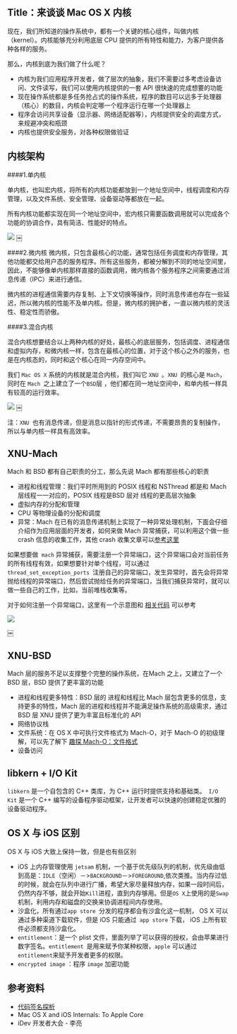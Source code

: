 ## Title：来谈谈 Mac OS X 内核
现在，我们所知道的操作系统中，都有一个关键的核心组件，叫做内核（kernel）。内核能够充分利用底层 CPU 提供的所有特性和能力，为客户提供各种各样的服务。

那么，内核到底为我们做了什么呢？

* 内核为我们应用程序开发者，做了层次的抽象，我们不需要过多考虑设备访问、文件读写，我们可以使用内核提供的一套 API 很快速的完成想要的功能
* 现在操作系统都是多任务抢占式的操作系统，程序的数目可以远多于处理器（核心）的数目，内核会判定哪一个程序运行在哪一个处理器上
* 程序会访问共享设备（显示器、网络适配器等），内核提供安全的调度方式，来规避冲突和瓶颈
* 内核也提供安全服务，对各种权限做验证

## 内核架构

####1.单内核

单内核，也叫宏内核，将所有的内核功能都放到一个地址空间中，线程调度和内存管理，以及文件系统、安全管理、设备驱动等都放在一起。

所有内核功能都实现在同一个地址空间中，宏内核只需要函数调用就可以完成各个功能的协调合作，具有简洁、性能好的特点。

![](http://p1.bqimg.com/567571/6e415fc1361d91de.jpg)
￼

####2.微内核
微内核，只包含最核心的功能，通常包括任务调度和内存管理，其他功能都交给用户态的服务程序。所有这些服务，都被分解到不同的地址空间里，因此，不能够像单内核那样直接的函数调用，微内核各个服务程序之间需要通过消息传递（IPC）来进行通信。

微内核的进程通信需要内存复制、上下文切换等操作，同时消息传递也存在一些延迟，所以微内核的性能不及单内核。但是，微内核的拥护者，一直以微内核的灵活性、稳定性而骄傲。

####3.混合内核

混合内核想要结合以上两种内核的好处，最核心的底层服务，包括调度、进程通信和虚拟内存，和微内核一样，包含在最核心的位置，对于这个核心之外的服务，也是在内核态的，同时和这个核心在同一内存空间中。

我们 `Mac OS X` 系统的内核就是混合内核，我们叫它 `XNU `。`XNU `的核心是 `Mach`，同时在 `Mach `之上建立了一个` BSD `层 ，他们都在同一地址空间中，和单内核一样具有较高的运行效率。

![](http://p1.bqimg.com/567571/a5c6344497fa8136.jpg)
￼

注：`XNU `也有消息传递，但是消息以指针的形式传递，不需要昂贵的复制操作，所以与单内核一样具有高效率。


## XNU-Mach 

Mach 和 BSD 都有自己职责的分工，那么先说 Mach 都有那些核心的职责

* 进程和线程管理：我们平时所用到的 POSIX 线程和 NSThread 都是和 Mach 层线程一一对应的，POSIX 线程是BSD 层对 线程的更高层次抽象
* 虚拟内存的分配和管理
* CPU 等物理设备的分配和调度
* 异常：Mach 在已有的消息传递机制上实现了一种异常处理机制，下面会仔细介绍作为应用层面的开发者，如何来做 Mach 异常捕获，可以利用这个做一些 crash 信息的收集工作，其他 crash 收集文章可以[参考这里](https://github.com/Wl201314/Joy-Blog/blob/master/%E5%AE%9E%E8%B7%B5%E6%B8%85%E5%8D%95%EF%BC%9A%E6%94%B6%E5%BD%95%E6%9C%80%E4%BD%B3%E5%AE%9E%E8%B7%B5%E5%8D%9A%E6%96%87.md)

如果想要做` mach` 异常捕获，需要注册一个异常端口，这个异常端口会对当前任务的所有线程有效，如果想要针对单个线程，可以通过 `thread_set_exception_ports `注册自己的异常端口，发生异常时，首先会将异常抛给线程的异常端口，然后尝试抛给任务的异常端口，当我们捕获异常时，就可以做一些自己的工作，比如，当前堆栈收集等。

对于如何注册一个异常端口，这里有一个示意图和 [相关代码](https://github.com/Wl201314/Joy-Blog/tree/master/Contents/MachExceptionDemo) 可以参考


![](http://p1.bqimg.com/567571/b19be90e6d7d5ab1.jpg)

￼
## XNU-BSD

Mach 层的服务不足以支撑整个完整的操作系统，在Mach 之上，又建立了一个 BSD 层，BSD 提供了更丰富的功能

* 进程和线程更多特性：BSD 层的 进程和线程比 Mach 层包含更多的信息，支持更多的特性，Mach 层的进程和线程并不能满足操作系统的高级需求，通过BSD 层 XNU 提供了更为丰富且标准化的 API
* 网络协议栈
* 文件系统：在 OS X 中可执行文件格式为 Mach-O，对于 Mach-O 的初级理解，可以先了解下 [趣探 Mach-O：文件格式](https://github.com/Wl201314/Joy-Blog/blob/master/Blog/%E8%B6%A3%E6%8E%A2%20Mach-O%EF%BC%9A%E6%96%87%E4%BB%B6%E6%A0%BC%E5%BC%8F.md)
* 设备访问

## libkern + I/O Kit

`libkern` 是一个自包含的 C++ 类库，为 C++ 运行时提供支持和基础类。` I/O Kit` 是一个 C++ 编写的设备程序驱动框架，让开发者可以快速的创建稳定优雅的设备驱动程序。

## OS X 与 iOS 区别

OS X 与 iOS 大致上保持一致，但是也有些区别

* iOS 上内存管理使用 `jetsam` 机制，一个基于优先级队列的机制，优先级由低到高是：`IDLE`（空闲）－>`BACKGROUND`－>`FOREGROUND`,依次类推。当内存过低的时候，就会在队列中进行广播，希望大家尽量释放内存，如果一段时间后，仍然内存不够，就会开始`Kill`进程，直到内存够用。但是` OS X `上使用的是` Swap `机制，利用内存和磁盘的交换来协调进程间内存使用。
* 沙盒化，所有通过`app store `分发的程序都会有沙盒化这一机制， OS X 可以通过多种渠道下载软件，但是 iOS 只能通过` app store` 下载， iOS 上所有软件必须都支持沙盒化。
* `entitlement`：是一个 plist 文件，里面列举了可以获得的授权，会由苹果进行数字签名。`entitlement `是用来赋予你某种权限，`apple` 可以通过` entitlement `来赋予开发者更多的权限。
* `encrypted image` ：程序 `image` 加密功能

## 参考资料

* [代码签名探析](https://objccn.io/issue-17-2/)
* Mac OS X and iOS Internals: To Apple Core
* iDev 开发者大会 - 李亮

